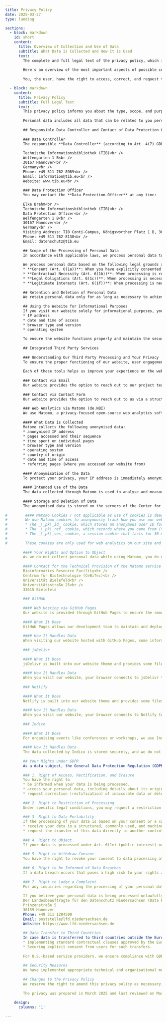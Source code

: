 ```yaml
---
title: Privacy Policy
date: 2025-03-27
type: landing

sections:
  - block: markdown
    id: short
    content:
      title: Overview of Collection and Use of Data
      subtitle: What Data is Collected and How It is Used
      text: |
        The complete and full legal text of the privacy policy, which is legally authoritative, can be found below.
        
        Here's an overview of the most important aspects of possible collection and use of personal data when you visit and use this website:
        
        You, the user, have the right to access, correct, and request the deletion of any personal data in accordance with applicable data protection laws. Please refer to the respective sections in the full privacy policy below.

  - block: markdown
    content:
      title: Privacy Policy
      subtitle: Full Legal Text
      text: |
        This privacy policy informs you about the type, scope, and purpose of the processing of personal data on this website.
        
        Personal data includes all data that can be related to you personally, e.g. name, address, e-mail, or user behaviour. Regarding the terms used, we refer to the definitions in Art. 4 of the General Data Protection Regulation (GDPR).
        
        ## Responsible Data Controller and Contact of Data Protection Officer
        
        ### Data Controller
        The responsible **Data Controller** (according to Art. 4(7) GDPR) is:
        
        Technische Informationsbibliothek (TIB)<br />
        Welfengarten 1 B<br />
        30167 Hannover<br />
        Germany<br />
        Phone: +49 511 762-8989<br />
        Email: information@tib.eu<br />
        Website: www.tib.eu<br />
        
        ### Data Protection Officer
        You may contact the **Data Protection Officer** at any time:
        
        Elke Brehm<br />
        Technische Informationsbibliothek (TIB)<br />
        Data Protection Officer<br />
        Welfengarten 1 B<br />
        30167 Hannover<br />
        Germany<br />
        Visiting Address: TIB Conti-Campus, Königsworther Platz 1 B, 30167 Hannover<br />
        Phone: +49 511 762-8138<br />
        Email: datenschutz@tib.eu
        
        ## Scope of the Processing of Personal Data
        In accordance with applicable laws, we process personal data to the minimal extent necessary for providing our services, improving functionality, and ensuring compliance with legal obligations.
        
        We process personal data based on the following legal grounds as defined in Art. 6 GDPR:
        * **Consent (Art. 6(1a))**: When you have explicitly consented to specific data processing activities.
        * **Contractual Necessity (Art. 6(1b))**: When processing is required for the performance of a contract or pre-contractual arrangements.
        * **Legal Obligations (Art. 6(1c))**: When processing is necessary to fulfill legal responsibilities.
        * **Legitimate Interests (Art. 6(1f))**: When processing is necessary for our legitimate interests, such as ensuring the security of our digital infrastructure, provided this does not override your fundamental rights and freedoms.
        
        ## Retention and Deletion of Personal Data
        We retain personal data only for as long as necessary to achieve the purpose for which it was collected or as mandated by legal retention requirements. Once the retention period expires or the data is no longer needed, we take steps to securely delete or anonymise the data to prevent identification.
        
        ## Using the Website for Informational Purposes
        If you visit our website solely for informational purposes, you may do so without providing any personal data. However, for technical reasons, certain server log data is automatically transmitted by your browser and processed by us. This data may include:
        * IP address
        * date and time of access
        * browser type and version
        * operating system
        
        To ensure the website functions properly and maintain the security of our information technology systems, this data is temporarily stored in log files. The legal basis for this temporary storage is Art. 6(1e) of the GDPR.
        
        ## Integrated Third Party Services
        
        ### Understanding Our Third Party Processing and Your Privacy
        To ensure the proper functioning of our website, user engagement tracking, and content delivery, we work with external service providers for data processing tasks. These providers may collect and analyse user data, such as IP addresses, browser information, and access logs, in compliance with data protection regulations. For example, this data may be used to host the website, monitor user interactions, and gather statistics on page visits or content engagement. All third-party data processing is done transparently, and we implement contracts to ensure that data processing complies with GDPR requirements. The external data processing services are listed below with explanations/examples.
        
        Each of these tools helps us improve your experience on the website, but you always have control over your data. If you have any questions about these services or your privacy, please reach out to our data protection officer.
        
        ### Contact via Email
        Our website provides the option to reach out to our project team or specific team members via email. Depending on the team, you may contact them via their personal email addresses or through a dedicated mailing list. If you choose to contact us through these email addresses or mailing lists, we will collect and process your personal data, such as your name and email address, solely to manage your inquiry or request. This processing is carried out in accordance with Art. 6(1e) of the GDPR, which allows us to process personal data to respond to your communication effectively. Please note that some teams may use multiple mailing list services or email applications to manage communications, and your data will only be used for the inquiry, not shared beyond that.
        
        ### Contact via Contact Form
        Our website provides the option to reach out to us via a structured [contact form](/about/contact/). If you choose to contact us through this contact form, we will collect and process your personal data, such as your name and email address, solely to manage your inquiry or request. This processing is carried out in accordance with Art. 6(1e) of the GDPR, which allows us to process personal data to respond to your communication effectively. A ticket system is used to manage incoming inquiries, very similar to an email which you sent which is then received by the email server and email application of the recipient. Likewise, your data will only be used for the inquiry, not shared beyond that.
        
        ### Web Analytics via Matomo (de.NBI)
        We use Matomo, a privacy-focused open-source web analytics software, to analyse the usage of our website and improve its content. This section explains how we collect and process anonymised usage statistics through Matomo, ensuring that your privacy is protected.
        
        #### What Data is Collected
        Matomo collects the following anonymised data:
        * anonymised IP address
        * pages accessed and their sequence
        * time spent on individual pages
        * browser type and version
        * operating system
        * country of origin
        * date and time of access
        * referring pages (where you accessed our website from)
        
        #### Anonymisation of the Data
        To protect your privacy, your IP address is immediately anonymised by Matomo, preventing it from being traced back to you. This is done by shortening the last two bytes of the IP address, ensuring complete anonymity of the collected data. For example, if your IP address is 192.168.100.123, it will be anonymised to 192.168.0.0, ensuring complete anonymity of the collected data.
        
        #### Intended Use of the Data
        The data collected through Matomo is used to analyse and measure the use of our website to improve its reach and effectiveness. This helps us optimise the website's content and report to the German Research Foundation (DFG), which funds our project. The legal basis for this processing is Art. 6(1)(f) GDPR, as we have a legitimate interest in improving our website and fulfilling reporting requirements.
        
        #### Storage and Deletion of Data
        The anonymised data is stored on the servers of the Center for Biotechnology (CeBiTec) at Bielefeld University as part of the de.NBI project. The data is not shared with third parties or combined with other datasets. It is retained only for as long as necessary for the purposes outlined above, and it is deleted once no longer required.
        
#        #### Matomo Cookies / not applicable as use of cookies is deactivated for Matomo for PID4NFDI
#        We use Matomo cookies to anonymously track how you use our website, helping us improve your experience. These cookies include:
#        * The _\_pk\_id_ cookie, which stores an anonymous user ID for 13 months.
#        * The _\_pk\_ref_ cookie, which records where you came from (the referrer URL) for 6 months.
#        * The _\_pk\_ses_ cookie, a session cookie that lasts for 30 minutes and temporarily stores your visit data.
#        
#        These cookies are only used for web analytics on our site and are not shared with other websites. When you return to the website, the validity of these cookies is renewed. Once they expire, they are automatically deleted. For example, after 13 months, the _\_pk\_id_ cookie will no longer store your user ID and will be removed. Most importantly, we do not track you across other websites or domains; these cookies are used only on this site for the purposes mentioned above.
        
        #### Your Rights and Option to Object
        As we do not collect personal data while using Matomo, you do not need to exercise rights such as access, correction, or deletion of personal data. However, if you prefer to opt out of data collection, you can disable Matomo tracking by enabling the _Do Not Track_ feature in your browser settings, and no data is collected by the tool at all.
        
        #### Contact for the Technical Provision of the Matomo service
        Bioinformatics Resource Facility<br />
        Centrum für Biotechnologie (CeBiTec)<br />
        Universität Bielefeld<br />
        Universitätsstraße 25<br />
        33615 Bielefeld
        
        ### GitHub
        
        #### Web Hosting via GitHub Pages
        Our website is provided through GitHub Pages to ensure the smooth operation of our website. It enables us to host our website directly from our GitHub Repository, which helps us manage and share the code of our website, allowing our development team to collaborate on updates and improvements.
        
        #### What It Does
        GitHub Pages allows our development team to maintain and deploy website updates quickly. It is based on a GitHub repository, which you can think of as a shared workspace where our team can make changes, suggest improvements, and instantly see the results. For example, when one developer fixes a bug, the entire team can review and verify the change in real time.
        
        #### How It Handles Data
        When visiting our website hosted with GitHub Pages, some information, such as your IP address, may be collected by GitHub. This is handled in accordance with GitHub’s privacy policy, [which you can review here](https://docs.github.com/en/site-policy/privacy-policies/github-general-privacy-statement). Please note that GitHub, as a third-party service, may process data according to its privacy practices, which are separate from ours.
        
        ### jsDelivr
        
        #### What It Does
        jsDelivr is built into our website theme and provides some files for the technical operation in the background of our website. It provides some commonly used code snippets directly to you for a smoothly functioning website. For example, think of jsDelivr as a library that ‘lends’ commonly used JavaScript code to your browser. When you visit a website, it borrows this code from the library and stores it on your computer, so you don’t need to download it again the next time you visit a site that uses the same code, unless a newer version of it is available.
        
        #### How It Handles Data
        When you visit our website, your browser connects to jsDelivr to retrieve the needed JavaScript code. During this, some data like your IP address and the time of your visit will be processed by jsDelivr. You can find out more about how they handle your data [in their privacy policy](https://www.jsdelivr.com/terms/privacy-policy).
        
        ### Netlify
        
        #### What It Does
        Netlify is built into our website theme and provides some files for the technical operation in the background of our website. It provides some commonly used code snippets directly to you for a smoothly functioning website. For example, think of Netlify as a library that ‘lends’ commonly used CSS code to your browser. When you visit a website, it borrows this code from the library and stores it on your computer, so you don’t need to download it again the next time you visit a site that uses the same code, unless a newer version of it is available.
        
        #### How It Handles Data
        When you visit our website, your browser connects to Netlify to retrieve the needed CSS code. During this, some data like your IP address and the time of your visit will be processed by Netlify. You can find out more about how they handle your data [in their privacy policy](https://www.netlify.com/privacy/).
        
        ### Indico
        
        #### What It Does
        For organising events like conferences or workshops, we use Indico to handle things like signing up, submitting presentation proposals, and setting up event schedules. Indico collects information to help us keep things organised and ensure everyone gets the right event updates. For example, let’s say you are signing up for a conference through our website. Indico will collect information like your name, email, and institution to help us manage registration. If you submit an abstract, we can also securely share it with reviewers through Indico.
        
        #### How It Handles Data
        The data collected by Indico is stored securely, and we do not share it with any third parties unless necessary for the event (for example, giving reviewers access to the submitted abstracts so they can evaluate and provide feedback) or required by law. Indico follows strict data protection standards to safeguard your information, and we regularly ensure these standards are met. For any questions about your event data or to request its deletion, contact the responsible event host. Contact details can be found on the respective Indico event page.
        
        ## Your Rights under GDPR
        As a data subject, the General Data Protection Regulation (GDPR) grants you specific rights regarding the processing of your personal data. These rights (Art. 15-21 GDPR) ensure transparency, control, and fairness. You may exercise them at any time, as outlined below:
        
        ### 1. Right of Access, Rectification, and Erasure
        You have the right to
        * be informed when your data is being processed.
        * access your personal data, including details about its origin, recipients, and purposes of processing.
        * request correction (rectification) of inaccurate data or deletion (erasure) of your data, subject to legal limitations.
        
        ### 2. Right to Restriction of Processing
        Under specific legal conditions, you may request a restriction on processing your personal data. This means your data can only be stored but not actively processed, unless your consent or processing is necessary for legal claims or other specified reasons.
        
        ### 3. Right to Data Portability
        If the processing of your data is based on your consent or a contractual necessity, you are entitled to
        * receive your data in a structured, commonly used, and machine-readable format, if technically feasible.
        * request the transfer of this data directly to another controller, where technically feasible.
        
        ### 4. Right to Object
        If your data is processed under Art. 6(1e) (public interest) or Art. 6(1f) (legitimate interest), you may object to its processing. Your objection must be based on reasons relating to your particular situation. Processing will cease unless compelling legitimate grounds are demonstrated.
        
        ### 5. Right to Withdraw Consent
        You have the right to revoke your consent to data processing at any time. Please note that revocation does not affect the lawfulness of data processing already carried out before your withdrawal.
        
        ### 6. Right to be Informed of Data Breaches
        If a data breach occurs that poses a high risk to your rights and freedoms, you have the right to be informed promptly, as required by GDPR.
        
        ### 7. Right to Lodge a Complaint
        For any inquiries regarding the processing of your personal data or to exercise these rights, please feel free to contact our data protection office (see above) at any time.
        
        If you believe your personal data is being processed unlawfully or in violation of GDPR, you can file a complaint with a supervisory authority. The authority responsible for us is:<br />
        Der Landesbeauftragte für den Datenschutz Niedersachsen (Data Protection Office of Lower Saxony)<br />
        Prinzenstraße 5
        30159 Hannover
        Phone: +49 511 1204500
        Email: poststelle@lfd.niedersachsen.de
        Website: https://www.lfd.niedersachsen.de
        
        ## Data Transfer to Third Countries
        In case data is transferred to third countries outside the European Economic Area (EEA) that do not provide an adequate level of data protection (as determined by the European Commission), we take additional safeguards, such as:
        * Implementing standard contractual clauses approved by the European Commission.
        * Securing explicit consent from users for such transfers.
        
        For U.S.-based service providers, we ensure compliance with GDPR through agreements or limit interactions with companies certified under the EU-U.S. Data Privacy Framework (DPF). If such certification is not present, additional safeguards are applied.
        
        ## Security Measures
        We have implemented appropriate technical and organisational measures to ensure the protection of your personal data, including encryption and secure data storage practices. We also regularly review these measures to maintain their effectiveness.
        
        ## Changes to the Privacy Policy
        We reserve the right to amend this privacy policy as necessary, in accordance with the GDPR and future changes regarding our collection and processing of personal data. Any changes will be communicated on this page, and the updated date will be reflected at the end of the policy.
        
        The privacy was prepared in March 2025 and last reviewed on March 27, 2025.
        
    design:
      columns: '1'

---
```

